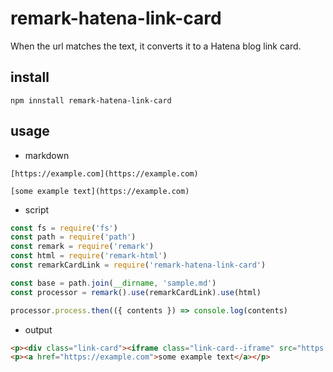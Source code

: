 # remark-hatena-link-card

When the url matches the text, it converts it to a Hatena blog link card.

## install 

```
npm innstall remark-hatena-link-card
```

## usage

* markdown

```
[https://example.com](https://example.com)

[some example text](https://example.com)
```

* script

```js
const fs = require('fs')
const path = require('path')
const remark = require('remark')
const html = require('remark-html')
const remarkCardLink = require('remark-hatena-link-card')

const base = path.join(__dirname, 'sample.md')
const processor = remark().use(remarkCardLink).use(html)

processor.process.then(({ contents }) => console.log(contents)
```

* output

```html
<p><div class="link-card"><iframe class="link-card--iframe" src="https://hatenablog-parts.com/embed?url=https://example.com"></iframe></div></p>
<p><a href="https://example.com">some example text</a></p>
```
